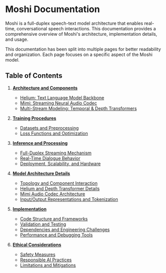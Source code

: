 # Moshi Documentation

Moshi is a full-duplex speech-text model architecture that enables real-time, conversational speech interactions. This documentation provides a comprehensive overview of Moshi's architecture, implementation details, and usage.

This documentation has been split into multiple pages for better readability and organization. Each page focuses on a specific aspect of the Moshi model.

## Table of Contents

1. **[Architecture and Components](architecture.md)**
   - [Helium: Text Language Model Backbone](architecture.md#helium-text-language-model-backbone-7b-llm)
   - [Mimi: Streaming Neural Audio Codec](architecture.md#mimi-streaming-neural-audio-codec)
   - [Multi-Stream Modeling: Temporal & Depth Transformers](architecture.md#multi-stream-modeling-temporal--depth-transformers-for-dual-audio-streams)

2. **[Training Procedures](training.md)**
   - [Datasets and Preprocessing](training.md#datasets-and-preprocessing)
   - [Loss Functions and Optimization](training.md#loss-functions-and-optimization)

3. **[Inference and Processing](inference.md)**
   - [Full-Duplex Streaming Mechanism](inference.md#full-duplex-streaming-mechanism)
   - [Real-Time Dialogue Behavior](inference.md#real-time-dialogue-behavior)
   - [Deployment, Scalability, and Hardware](inference.md#deployment-scalability-and-hardware)

4. **[Model Architecture Details](model_architecture.md)**
   - [Topology and Component Interaction](model_architecture.md#topology-and-component-interaction)
   - [Helium and Depth Transformer Details](model_architecture.md#helium-and-depth-transformer-details)
   - [Mimi Audio Codec Architecture](model_architecture.md#mimi-audio-codec-architecture)
   - [Input/Output Representations and Tokenization](model_architecture.md#inputoutput-representations-and-tokenization)

5. **[Implementation](implementation.md)**
   - [Code Structure and Frameworks](implementation.md#code-structure-and-frameworks)
   - [Validation and Testing](implementation.md#validation-and-testing)
   - [Dependencies and Engineering Challenges](implementation.md#dependencies-and-engineering-challenges)
   - [Performance and Debugging Tools](implementation.md#performance-and-debugging-tools)

6. **[Ethical Considerations](ethics.md)**
   - [Safety Measures](ethics.md#safety-measures)
   - [Responsible AI Practices](ethics.md#responsible-ai-practices)
   - [Limitations and Mitigations](ethics.md#limitations-and-mitigations)